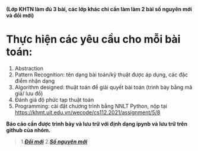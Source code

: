 **(Lớp KHTN làm đủ 3 bài, các lớp khác chỉ cần làm làm 2 bài số nguyên mới và đổi mới)**

# Thực hiện các yêu cầu cho mỗi bài toán:
  1. Abstraction
  2. Pattern Recognition: tên dạng bài toán/kỹ thuật được áp dụng, các đặc điểm nhận dạng
  3. Algorithm designed: thuật toán để giải quyết bài toán (trình bày bằng mã giả/ lưu đồ)
  4. Đánh giá độ phức tạp thuật toán
  5. Programming: cài đặt chương trình bằng NNLT Python, nộp tại https://khmt.uit.edu.vn/wecode/cs112.2021/assignment/5/8

**Báo cáo cần được trình bày và lưu trữ với định dạng ipynb và lưu trữ trên github của nhóm.**

 >1.[__*Đổi mới*__]()
 >2.[__*Số nguyên mới*__]()
